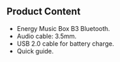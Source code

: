 ## Product Content

- Energy Music Box B3 Bluetooth.
- Audio cable: 3.5mm.
- USB 2.0 cable for battery charge.
- Quick guide.


